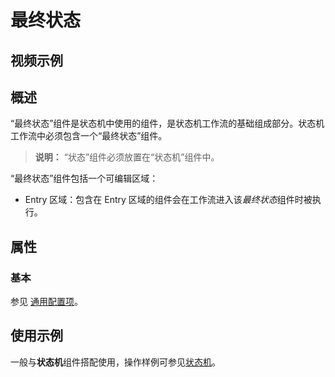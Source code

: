 # 最终状态

## 视频示例

## 概述

“最终状态”组件是状态机中使用的组件，是状态机工作流的基础组成部分。状态机工作流中必须包含一个“最终状态”组件。

> **说明：**
>“状态”组件必须放置在“状态机”组件中。

“最终状态”组件包括一个可编辑区域：
- Entry 区域：包含在 Entry 区域的组件会在工作流进入该*最终状态*组件时被执行。

## 属性

### 基本

参见 [通用配置项](../../Appendix/CommonConfigurationItems.md)。

## 使用示例

一般与**状态机**组件搭配使用，操作样例可参见[状态机](activity/../StateMachine.md)。
